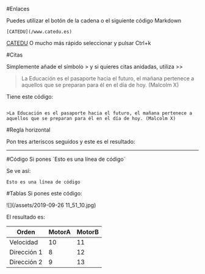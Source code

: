 #Enlaces

Puedes utilizar el botón de la cadena o el siguiente código Markdown
~~~
[CATEDU](/www.catedu.es)
~~~
[CATEDU](/www.catedu.es)
O mucho más rápido seleccionar y pulsar Ctrl+k

#Citas

Simplemente añade el símbolo > y si quieres citas anidadas, utiliza >>

>La Educación es el pasaporte hacia el futuro, el mañana pertenece a aquellos que se preparan para él en el día de hoy. (Malcolm X)

Tiene este código:

~~~

>La Educación es el pasaporte hacia el futuro, el mañana pertenece a aquellos que se preparan para él en el día de hoy. (Malcolm X)

~~~

#Regla horizontal

Pon tres arteriscos seguidos y este es el resultado:

***
#Código
Si pones \`Esto es una línea de código`

Se ve así:

`Esto es una línea de código`

#Tablas
Si pones este código:

![](/assets/2019-09-26 11_51_10.jpg)

El resultado es:

| Orden       | MotorA | MotorB |
|-------------|--------|--------|
| Velocidad   | 10     | 11     |
| Dirección 1 | 8      | 12     |
| Dirección 2 | 9      | 13     |












